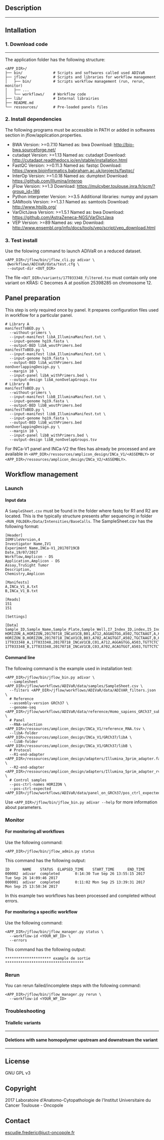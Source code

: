 ## Description

********************************************************************************

## Intallation
### 1. Download code

********************************************************************************

The application folder has the following structure:

    <APP_DIR>/
    ├── bin/              # Scripts and softwares called used ADIVaR
    ├── jflow/            # Scripts and libraries for workflow management
    │   ├── bin/          # Scripts workflow management (run, rerun, monitor)
    │   ├── ...
    │   └── workflows/    # Workflow code
    ├── lib/              # Internal librairies
    ├── README.md
    └── ressources/       # Pre-loaded panels files


### 2. Install dependencies
The following programs must be accessible in PATH or added in softwares section
in jflow/application.properties.

* BWA
 Version: >=0.7.10
 Named as: bwa
 Download: http://bio-bwa.sourceforge.net/
* cutadapt
 Version: >=1.13
 Named as: cutadapt
 Download: http://cutadapt.readthedocs.io/en/stable/installation.html
* FastQC
 Version: >=0.11.3
 Named as: fastqc
 Download: https://www.bioinformatics.babraham.ac.uk/projects/fastqc/
* InterOp
 Version: >=1.0.18
 Named as: dumptext
 Download: https://github.com/Illumina/interop
* jFlow
 Version: >=1.3
 Download: https://mulcyber.toulouse.inra.fr/scm/?group_id=186
* Python interpreter
 Version: >=3.5
 Additional libraries: numpy and pysam
* SAMtools
 Version: >=1.3.1
 Named as: samtools
 Download: http://www.htslib.org/
* VarDictJava
 Version: >=1.5.1
 Named as: bwa
 Download: https://github.com/AstraZeneca-NGS/VarDictJava
* VEP
 Version: >=89
 Named as: vep
 Download: http://www.ensembl.org/info/docs/tools/vep/script/vep_download.html

### 3. Test install
Use the folowing command to launch ADIVaR on a reduced dataset.

    <APP_DIR>/jflow/bin/jflow_cli.py adivar \
     @workflows/ADIVaR/data/test.cfg \
     --output-dir <OUT_DIR>

The file `<OUT_DIR>/variants/17T033348_filtered.tsv` must contain only one
variant on KRAS: C becomes A at position 25398285 on chromosome 12.

## Panel preparation
This step is only required once by panel. It prepares configuration files used
in workflow for a particular panel.

    # Library A
    manifestToBED.py \
      --without-primers \
      --input-manifest libA_IlluminaManifest.txt \
      --input-genome hg19.fasta \
      --output-BED libA_woutPrimers.bed
    manifestToBED.py \
      --input-manifest libA_IlluminaManifest.txt \
      --input-genome hg19.fasta \
      --output-BED libA_withPrimers.bed
    nonOverlappingDesign.py \
      --margin 10 \
      --input-panel libA_withPrimers.bed \
      --output-design libA_nonOvelapGroups.tsv
    # Library B
    manifestToBED.py \
      --without-primers \
      --input-manifest libB_IlluminaManifest.txt \
      --input-genome hg19.fasta \
      --output-BED libB_woutPrimers.bed
    manifestToBED.py \
      --input-manifest libB_IlluminaManifest.txt \
      --input-genome hg19.fasta \
      --output-BED libB_withPrimers.bed
    nonOverlappingDesign.py \
      --margin 10 \
      --input-panel libB_withPrimers.bed \
      --output-design libB_nonOvelapGroups.tsv

For INCa-V1 panel and INCa-V2 the files has already be processed and are
available in `<APP_DIR>/ressources/amplicon_design/INCa_V1/<ASSEMBLY>` or
`<APP_DIR>/ressources/amplicon_design/INCa_V2/<ASSEMBLY>`.

## Workflow management
### Launch
#### Input data

A `SampleSheet.csv` must be found in the folder where fastq for R1 and R2 are located.
This is the typically structure presents after sequencing in folder
`<RUN_FOLDER>/Data/Intensities/BaseCalls`.
The SampleSheet.csv has the following format:

    [Header]
    IEMFileVersion,4
    Investigator Name,IV1
    Experiment Name,INCa-V1_20170719CB
    Date,19/07/2017
    Workflow,Amplicon - DS
    Application,Amplicon - DS
    Assay,TruSight Tumor
    Description,
    Chemistry,Amplicon

    [Manifests]
    A,INCa_V1_A.txt
    B,INCa_V1_B.txt

    [Reads]
    151
    151

    [Settings]

    [Data]
    Sample_ID,Sample_Name,Sample_Plate,Sample_Well,I7_Index_ID,index,I5_Index_ID,index2,Manifest,GenomeFolder,Sample_Project,Description
    HORIZON_A,HORIZON,20170718_INCaV1CB,B01,A712,AGGAGTGG,A502,TGCTAAGT,A,Homo_sapiens\UCSC\hg19\Sequence\WholeGenomeFasta,,
    HORIZON_B,HORIZON,20170718_INCaV1CB,B03,A702,ACAGTGGT,A502,TGCTAAGT,B,Homo_sapiens\UCSC\hg19\Sequence\WholeGenomeFasta,,
    17T033348_A,17T033348,20170718_INCaV1CB,C01,A712,AGGAGTGG,A503,TGTTCTCT,A,Homo_sapiens\UCSC\hg19\Sequence\WholeGenomeFasta,,
    17T033348_B,17T033348,20170718_INCaV1CB,C03,A702,ACAGTGGT,A503,TGTTCTCT,B,Homo_sapiens\UCSC\hg19\Sequence\WholeGenomeFasta,,

#### Command line
The following command is the example used in installation test:

    <APP_DIR>/jflow/bin/jflow_bin.py adivar \
      --samplesheet <APP_DIR>/jflow/workflows/ADIVaR/data/samples/SampleSheet.csv \
      --filters <APP_DIR>/jflow/workflows/ADIVaR/data/ADIVAR_filters.json \
      # Reference
      --assembly-version GRCh37 \
      --genome-seq <APP_DIR>/jflow/workflows/ADIVaR/data/reference/Homo_sapiens_GRCh37_subset.fa \
      # Panel
      --RNA-selection <APP_DIR>/ressources/amplicon_design/INCa_V1/reference_RNA.tsv \
      --libA-folder <APP_DIR>/ressources/amplicon_design/INCa_V1/GRCh37/libA \
      --libB-folder <APP_DIR>/ressources/amplicon_design/INCa_V1/GRCh37/libB \
      # Protocol
      --R1-end-adapter <APP_DIR>/ressources/amplicon_design/adapters/Illumina_3prim_adapter.fasta \
      --R2-end-adapter <APP_DIR>/ressources/amplicon_design/adapters/Illumina_5prim_adapter_rvc.fasta \
      # Control samples
      --pos-ctrl-names HORIZON \
      --pos-ctrl-expected  <APP_DIR>/jflow/workflows/ADIVaR/data/panel_on_GRCh37/pos_ctrl_expected.vcf

Use `<APP_DIR>/jflow/bin/jflow_bin.py adivar --help` for more information about
parameters.

### Monitor
#### For monitoring all workflows

Use the following command:

    <APP_DIR>/jflow/bin/jflow_admin.py status

This command has the following output:

    ID      NAME    STATUS  ELAPSED_TIME    START_TIME      END_TIME
    000002  adivar  completed       0:14:30 Tue Sep 26 13:55:15 2017        Tue Sep 26 14:09:46 2017
    000001  adivar  completed       0:11:02 Mon Sep 25 13:39:31 2017        Mon Sep 25 13:50:34 2017

In this example two workflows has been processed and completed without errors.

#### For monitoring a specific workflow

Use the following command:

    <APP_DIR>/jflow/bin/jflow_manager.py status \
      --workflow-id <YOUR_WF_ID> \
      --errors

This command has the following output:

    ********************* example de sortie ************************************

### Rerun
You can rerun failed/incomplete steps with the following command:

    <APP_DIR>/jflow/bin/jflow_manager.py rerun \
      --workflow-id <YOUR_WF_ID>

### Troubleshooting
#### Triallelic variants

********************************************************************************

#### Deletions with same homopolymer upstream and downstream the variant

********************************************************************************

## License
GNU GPL v3

## Copyright
2017 Laboratoire d'Anatomo-Cytopathologie de l'Institut Universitaire du Cancer
Toulouse - Oncopole

## Contact
escudie.frederic@iuct-oncopole.fr
